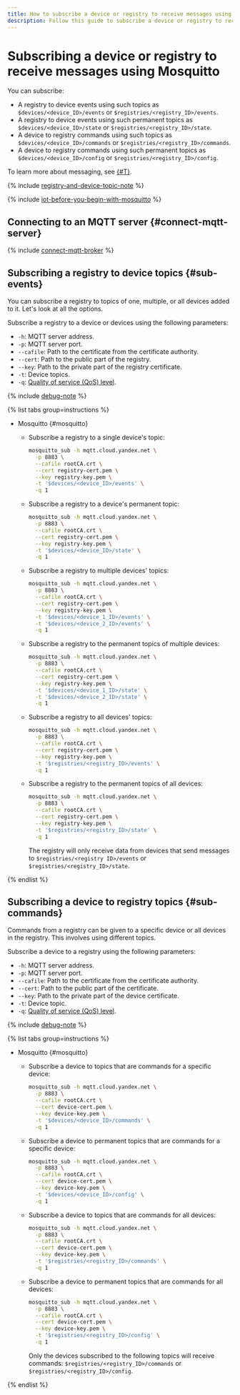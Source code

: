 ```yaml
---
title: How to subscribe a device or registry to receive messages using Mosquitto in {{ iot-full-name }}
description: Follow this guide to subscribe a device or registry to receive messages using Mosquitto.
---
```


# Subscribing a device or registry to receive messages using Mosquitto

You can subscribe:

- A registry to device events using such topics as `$devices/<device_ID>/events` or `$registries/<registry_ID>/events`.
- A registry to device events using such permanent topics as `$devices/<device_ID>/state` or `$registries/<registry_ID>/state`.
- A device to registry commands using such topics as `$devices/<device_ID>/commands` or `$registries/<registry_ID>/commands`.
- A device to registry commands using such permanent topics as `$devices/<device_ID>/config` or `$registries/<registry_ID>/config`.

To learn more about messaging, see [{#T}](mosquitto-publish.md).

{% include [registry-and-device-topic-note](../../../_includes/iot-core/registry-and-device-topic-note.md) %}

{% include [iot-before-you-begin-with-mosquitto](../../../_includes/iot-core/iot-before-you-begin-with-mosquitto.md) %}

## Connecting to an MQTT server {#connect-mqtt-server}

{% include [connect-mqtt-broker](../../../_includes/iot-core/connect-mqtt-broker.md) %}

## Subscribing a registry to device topics {#sub-events}

You can subscribe a registry to topics of one, multiple, or all devices added to it. Let's look at all the options.

Subscribe a registry to a device or devices using the following parameters:
- `-h`: MQTT server address.
- `-p`: MQTT server port.
- `--cafile`: Path to the certificate from the certificate authority.
- `--cert`: Path to the public part of the registry.
- `--key`: Path to the private part of the registry certificate.
- `-t`: Device topics.
- `-q`: [Quality of service (QoS) level](../../concepts/index.md#qos).

{% include [debug-note](../../../_includes/iot-core/debug-note.md) %}

{% list tabs group=instructions %}

- Mosquitto {#mosquitto}

    - Subscribe a registry to a single device's topic:

        ```bash
        mosquitto_sub -h mqtt.cloud.yandex.net \
          -p 8883 \
          --cafile rootCA.crt \
          --cert registry-cert.pem \
          --key registry-key.pem \
          -t '$devices/<device_ID>/events' \
          -q 1
        ```

    - Subscribe a registry to a device's permanent topic:

        ```bash
        mosquitto_sub -h mqtt.cloud.yandex.net \
          -p 8883 \
          --cafile rootCA.crt \
          --cert registry-cert.pem \
          --key registry-key.pem \
          -t '$devices/<device_ID>/state' \
          -q 1
        ```

    - Subscribe a registry to multiple devices' topics:

        ```bash
        mosquitto_sub -h mqtt.cloud.yandex.net \
          -p 8883 \
          --cafile rootCA.crt \
          --cert registry-cert.pem \
          --key registry-key.pem \
          -t '$devices/<device_1_ID>/events' \
          -t '$devices/<device_2_ID>/events' \
          -q 1
        ```

    - Subscribe a registry to the permanent topics of multiple devices:

        ```bash
        mosquitto_sub -h mqtt.cloud.yandex.net \
          -p 8883 \
          --cafile rootCA.crt \
          --cert registry-cert.pem \
          --key registry-key.pem \
          -t '$devices/<device_1_ID>/state' \
          -t '$devices/<device_2_ID>/state' \
          -q 1
        ```

    - Subscribe a registry to all devices' topics:

        ```bash
        mosquitto_sub -h mqtt.cloud.yandex.net \
          -p 8883 \
          --cafile rootCA.crt \
          --cert registry-cert.pem \
          --key registry-key.pem \
          -t '$registries/<registry_ID>/events' \
          -q 1
        ```

    - Subscribe a registry to the permanent topics of all devices:

        ```bash
        mosquitto_sub -h mqtt.cloud.yandex.net \
          -p 8883 \
          --cafile rootCA.crt \
          --cert registry-cert.pem \
          --key registry-key.pem \
          -t '$registries/<registry_ID>/state' \
          -q 1
        ```

        The registry will only receive data from devices that send messages to `$registries/<registry ID>/events` or `$registries/<registry_ID>/state`.

{% endlist %}

## Subscribing a device to registry topics {#sub-commands}

Commands from a registry can be given to a specific device or all devices in the registry. This involves using different topics.

Subscribe a device to a registry using the following parameters:
- `-h`: MQTT server address.
- `-p`: MQTT server port.
- `--cafile`: Path to the certificate from the certificate authority.
- `--cert`: Path to the public part of the certificate.
- `--key`: Path to the private part of the device certificate.
- `-t`: Device topic.
- `-q`: [Quality of service (QoS) level](../../concepts/index.md#qos).

{% include [debug-note](../../../_includes/iot-core/debug-note.md) %}

{% list tabs group=instructions %}

- Mosquitto {#mosquitto}

    - Subscribe a device to topics that are commands for a specific device:
    
        ```bash
        mosquitto_sub -h mqtt.cloud.yandex.net \
          -p 8883 \
          --cafile rootCA.crt \
          --cert device-cert.pem \
          --key device-key.pem \
          -t '$devices/<device_ID>/commands' \
          -q 1
        ```

    - Subscribe a device to permanent topics that are commands for a specific device:
    
        ```bash
        mosquitto_sub -h mqtt.cloud.yandex.net \
          -p 8883 \
          --cafile rootCA.crt \
          --cert device-cert.pem \
          --key device-key.pem \
          -t '$devices/<device_ID>/config' \
          -q 1
        ```

	- Subscribe a device to topics that are commands for all devices:
        
        ```bash
        mosquitto_sub -h mqtt.cloud.yandex.net \
          -p 8883 \
          --cafile rootCA.crt \
          --cert device-cert.pem \
          --key device-key.pem \
          -t '$registries/<registry_ID>/commands' \
          -q 1
        ```

	- Subscribe a device to permanent topics that are commands for all devices:
        
        ```bash
        mosquitto_sub -h mqtt.cloud.yandex.net \
          -p 8883 \
          --cafile rootCA.crt \
          --cert device-cert.pem \
          --key device-key.pem \
          -t '$registries/<registry_ID>/config' \
          -q 1
        ```

        Only the devices subscribed to the following topics will receive commands: `$registries/<registry_ID>/commands` or `$registries/<registry_ID>/config`.

{% endlist %}